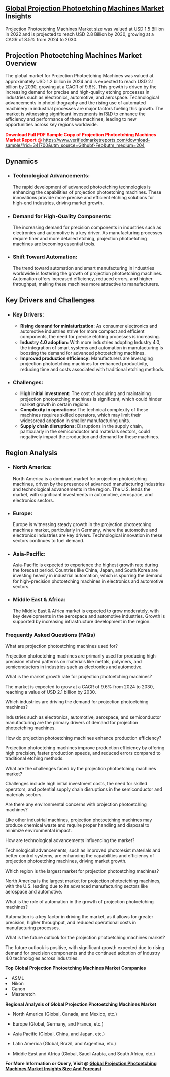 <h2><a href="https://www.verifiedmarketreports.com/download-sample/?rid=341700&amp;utm_source=Githubf&amp;utm_medium=204" target="_blank">Global Projection Photoetching Machines Market</a> Insights</h2><p>Projection Photoetching Machines Market size was valued at USD 1.5 Billion in 2022 and is projected to reach USD 2.8 Billion by 2030, growing at a CAGR of 8.5% from 2024 to 2030.</p><p><h2>Projection Photoetching Machines Market Overview</h2> <p>The global market for Projection Photoetching Machines was valued at approximately USD 1.2 billion in 2024 and is expected to reach USD 2.1 billion by 2030, growing at a CAGR of 9.6%. This growth is driven by the increasing demand for precise and high-quality etching processes in industries such as electronics, automotive, and aerospace. Technological advancements in photolithography and the rising use of automated machinery in industrial processes are major factors fueling this growth. The market is witnessing significant investments in R&D to enhance the efficiency and performance of these machines, leading to new opportunities across key regions worldwide.</p> <p><p><span class=""><span style="color: #ff0000;"><strong>Download Full PDF Sample Copy of Projection Photoetching Machines Market Report</strong> @ </span><a href="https://www.verifiedmarketreports.com/download-sample/?rid=341700&amp;utm_source=Githubf-Feb&amp;utm_medium=204" target="_blank">https://www.verifiedmarketreports.com/download-sample/?rid=341700&amp;utm_source=Githubf-Feb&amp;utm_medium=204</a></span></p></p> <h2>Dynamics</h2> <ul> <li><h3>Technological Advancements:</h3> The rapid development of advanced photoetching technologies is enhancing the capabilities of projection photoetching machines. These innovations provide more precise and efficient etching solutions for high-end industries, driving market growth.</li> <li><h3>Demand for High-Quality Components:</h3> The increasing demand for precision components in industries such as electronics and automotive is a key driver. As manufacturing processes require finer and more detailed etching, projection photoetching machines are becoming essential tools.</li> <li><h3>Shift Toward Automation:</h3> The trend toward automation and smart manufacturing in industries worldwide is fostering the growth of projection photoetching machines. Automation offers increased efficiency, reduced errors, and higher throughput, making these machines more attractive to manufacturers.</li> </ul> <h2>Key Drivers and Challenges</h2> <ul> <li><h3>Key Drivers:</h3> <ul> <li><strong>Rising demand for miniaturization:</strong> As consumer electronics and automotive industries strive for more compact and efficient components, the need for precise etching processes is increasing.</li> <li><strong>Industry 4.0 adoption:</strong> With more industries adopting Industry 4.0, the integration of smart systems and automation in manufacturing is boosting the demand for advanced photoetching machines.</li> <li><strong>Improved production efficiency:</strong> Manufacturers are leveraging projection photoetching machines for enhanced productivity, reducing time and costs associated with traditional etching methods.</li> </ul> </li> <li><h3>Challenges:</h3> <ul> <li><strong>High initial investment:</strong> The cost of acquiring and maintaining projection photoetching machines is significant, which could hinder market growth in certain regions.</li> <li><strong>Complexity in operations:</strong> The technical complexity of these machines requires skilled operators, which may limit their widespread adoption in smaller manufacturing units.</li> <li><strong>Supply chain disruptions:</strong> Disruptions in the supply chain, particularly in the semiconductor and materials sectors, could negatively impact the production and demand for these machines.</li> </ul> </li> </ul> <h2>Region Analysis</h2> <ul> <li><h3>North America:</h3> North America is a dominant market for projection photoetching machines, driven by the presence of advanced manufacturing industries and technological advancements in the region. The U.S. leads the market, with significant investments in automotive, aerospace, and electronics sectors.</li> <li><h3>Europe:</h3> Europe is witnessing steady growth in the projection photoetching machines market, particularly in Germany, where the automotive and electronics industries are key drivers. Technological innovation in these sectors continues to fuel demand.</li> <li><h3>Asia-Pacific:</h3> Asia-Pacific is expected to experience the highest growth rate during the forecast period. Countries like China, Japan, and South Korea are investing heavily in industrial automation, which is spurring the demand for high-precision photoetching machines in electronics and automotive sectors.</li> <li><h3>Middle East & Africa:</h3> The Middle East & Africa market is expected to grow moderately, with key developments in the aerospace and automotive industries. Growth is supported by increasing infrastructure development in the region.</li> </ul> <h3>Frequently Asked Questions (FAQs)</h3> <p>What are projection photoetching machines used for?</p> <p>Projection photoetching machines are primarily used for producing high-precision etched patterns on materials like metals, polymers, and semiconductors in industries such as electronics and automotive.</p> <p>What is the market growth rate for projection photoetching machines?</p> <p>The market is expected to grow at a CAGR of 9.6% from 2024 to 2030, reaching a value of USD 2.1 billion by 2030.</p> <p>Which industries are driving the demand for projection photoetching machines?</p> <p>Industries such as electronics, automotive, aerospace, and semiconductor manufacturing are the primary drivers of demand for projection photoetching machines.</p> <p>How do projection photoetching machines enhance production efficiency?</p> <p>Projection photoetching machines improve production efficiency by offering high precision, faster production speeds, and reduced errors compared to traditional etching methods.</p> <p>What are the challenges faced by the projection photoetching machines market?</p> <p>Challenges include high initial investment costs, the need for skilled operators, and potential supply chain disruptions in the semiconductor and materials sectors.</p> <p>Are there any environmental concerns with projection photoetching machines?</p> <p>Like other industrial machines, projection photoetching machines may produce chemical waste and require proper handling and disposal to minimize environmental impact.</p> <p>How are technological advancements influencing the market?</p> <p>Technological advancements, such as improved photoresist materials and better control systems, are enhancing the capabilities and efficiency of projection photoetching machines, driving market growth.</p> <p>Which region is the largest market for projection photoetching machines?</p> <p>North America is the largest market for projection photoetching machines, with the U.S. leading due to its advanced manufacturing sectors like aerospace and automotive.</p> <p>What is the role of automation in the growth of projection photoetching machines?</p> <p>Automation is a key factor in driving the market, as it allows for greater precision, higher throughput, and reduced operational costs in manufacturing processes.</p> <p>What is the future outlook for the projection photoetching machines market?</p> <p>The future outlook is positive, with significant growth expected due to rising demand for precision components and the continued adoption of Industry 4.0 technologies across industries.</p> </p><p><strong>Top Global Projection Photoetching Machines Market Companies</strong></p><div data-test-id=""><p><li>ASML</li><li> Nikon</li><li> Canon</li><li> Masteretch</li></p><div><strong>Regional Analysis of&nbsp;Global Projection Photoetching Machines Market</strong></div><ul><li dir="ltr"><p dir="ltr">North America&nbsp;(Global, Canada, and Mexico, etc.)</p></li><li dir="ltr"><p dir="ltr">Europe (Global, Germany, and France, etc.)</p></li><li dir="ltr"><p dir="ltr">Asia Pacific&nbsp;(Global, China, and Japan, etc.)</p></li><li dir="ltr"><p dir="ltr">Latin America&nbsp;(Global, Brazil, and Argentina, etc.)</p></li><li dir="ltr">Middle East and Africa&nbsp;(Global, Saudi Arabia, and South Africa, etc.)</li></ul><p><strong>For More Information or Query, Visit @&nbsp;</strong><strong><a href="https://www.verifiedmarketreports.com/product/projection-photoetching-machines-market/?utm_source=Githubf&amp;utm_medium=204" target="_blank">Global Projection Photoetching Machines Market Insights Size And Forecast</a></strong></p></div>
